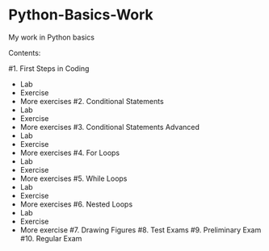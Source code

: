 # Python-Basics-Work
My work in Python basics


Contents:

#1. First Steps in Coding
   - Lab
   - Exercise
   - More exercises
#2. Conditional Statements
   - Lab
   - Exercise
   - More exercises
#3. Conditional Statements Advanced
   - Lab
   - Exercise
   - More exercises
#4. For Loops
   - Lab
   - Exercise
   - More exercises
#5. While Loops
   - Lab
   - Exercise
   - More exercises
#6. Nested Loops
   - Lab
   - Exercise
   - More exercise
#7. Drawing Figures
#8. Test Exams
#9. Preliminary Exam
#10. Regular Exam
